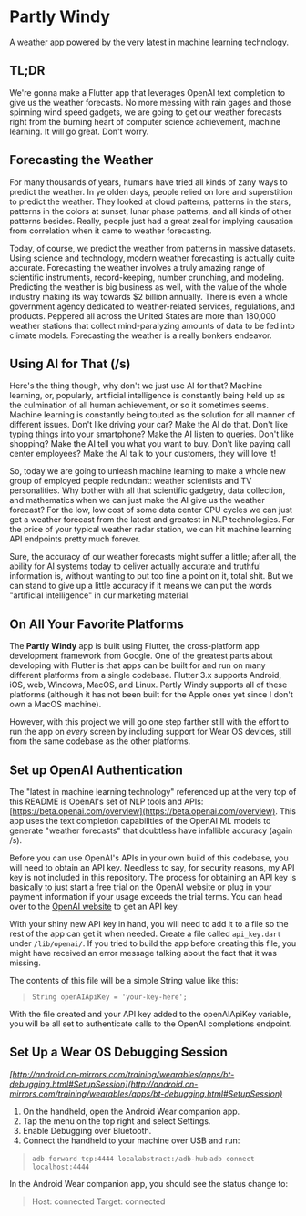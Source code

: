 # Partly Windy

A weather app powered by the very latest in machine learning technology.

## TL;DR

We're gonna make a Flutter app that leverages OpenAI text completion to give us the weather
forecasts. No more messing with rain gages and those spinning wind speed gadgets, we are going to
get our weather forecasts right from the burning heart of computer science achievement, machine
learning. It will go great. Don't worry.

## Forecasting the Weather

For many thousands of years, humans have tried all kinds of zany ways to predict the weather. In ye
olden days, people relied on lore and superstition to predict the weather. They looked at cloud
patterns, patterns in the stars, patterns in the colors at sunset, lunar phase patterns, and all
kinds of other patterns besides. Really, people just had a great zeal for implying causation from
correlation when it came to weather forecasting.

Today, of course, we predict the weather from patterns in massive datasets. Using science and
technology, modern weather forecasting is actually quite accurate. Forecasting the weather involves
a truly amazing range of scientific instruments, record-keeping, number crunching, and modeling.
Predicting the weather is big business as well, with the value of the whole industry making its way
towards $2 billion annually. There is even a whole government agency dedicated to weather-related
services, regulations, and products. Peppered all across the United States are more than 180,000
weather stations that collect mind-paralyzing amounts of data to be fed into climate models.
Forecasting the weather is a really bonkers endeavor.

## Using AI for That (/s)

Here's the thing though, why don't we just use AI for that? Machine learning, or, popularly,
artificial intelligence is constantly being held up as the culmination of all human achievement, or
so it sometimes seems. Machine learning is constantly being touted as the solution for all manner of
different issues. Don't like driving your car? Make the AI do that. Don't like typing things into
your smartphone? Make the AI listen to queries. Don't like shopping? Make the AI tell you what you
want to buy. Don't like paying call center employees? Make the AI talk to your customers, they will
love it!

So, today we are going to unleash machine learning to make a whole new group of employed people
redundant: weather scientists and TV personalities. Why bother with all that scientific gadgetry,
data collection, and mathematics when we can just make the AI give us the weather forecast? For the
low, low cost of some data center CPU cycles we can just get a weather forecast from the latest and
greatest in NLP technologies. For the price of your typical weather radar station, we can hit
machine learning API endpoints pretty much forever.

Sure, the accuracy of our weather forecasts might suffer a little; after all, the ability for AI
systems today to deliver actually accurate and truthful information is, without wanting to put too
fine a point on it, total shit. But we can stand to give up a little accuracy if it means we can put
the words "artificial intelligence" in our marketing material.

## On All Your Favorite Platforms

The **Partly Windy** app is built using Flutter, the cross-platform app development framework from
Google. One of the greatest parts about developing with Flutter is that apps can be built for and
run on many different platforms from a single codebase. Flutter 3.x supports Android, iOS, web,
Windows, MacOS, and Linux. Partly Windy supports all of these platforms (although it has not been
built for the Apple ones yet since I don't own a MacOS machine).

However, with this project we will go one step farther still with the effort to run the app on 
*every* screen by including support for Wear OS devices, still from the same codebase as the 
other platforms.

## Set up OpenAI Authentication

The "latest in machine learning technology" referenced up at the very top of this README is 
OpenAI's set of NLP tools and APIs: [https://beta.openai.com/overview](https://beta.openai.com/overview). 
This app uses the text completion capabilities of the OpenAI ML models to generate
"weather forecasts" that doubtless have infallible accuracy (again /s).

Before you can use OpenAI's APIs in your own build of this codebase, you will need to obtain an 
API key. Needless to say, for security reasons, my API key is not included in this repository.
The process for obtaining an API key is basically to just start a free trial on the OpenAI 
website or plug in your payment information if your usage exceeds the trial terms. You can head
over to the [OpenAI website](https://openai.com/api/) to get an API key.

With your shiny new API key in hand, you will need to add it to a file so the rest of the app can
get it when needed. Create a file called ```api_key.dart``` under ```/lib/openai/```. If you 
tried to build the app before creating this file, you might have received an error message talking
about the fact that it was missing.

The contents of this file will be a simple String value like this:

> ```String openAIApiKey = 'your-key-here';```

With the file created and your API key added to the openAIApiKey variable, you will be all set to
authenticate calls to the OpenAI completions endpoint.

## Set Up a Wear OS Debugging Session

*[http://android.cn-mirrors.com/training/wearables/apps/bt-debugging.html#SetupSession](http://android.cn-mirrors.com/training/wearables/apps/bt-debugging.html#SetupSession)*

1. On the handheld, open the Android Wear companion app.
2. Tap the menu on the top right and select Settings.
3. Enable Debugging over Bluetooth.
4. Connect the handheld to your machine over USB and run:

> ```adb forward tcp:4444 localabstract:/adb-hub```
> ```adb connect localhost:4444```

In the Android Wear companion app, you should see the status change to:

> Host: connected
> Target: connected